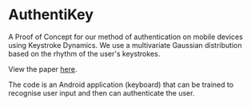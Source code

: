 AuthentiKey
===========

A Proof of Concept for our method of authentication on mobile devices using Keystroke Dynamics. We use a multivariate Gaussian distribution based on the rhythm of the user's keystrokes.

View the paper <a href="http://goo.gl/qHThjQ" target="_blank">here</a>.

The code is an Android application (keyboard) that can be trained to recognise user input and then can authenticate the user.
